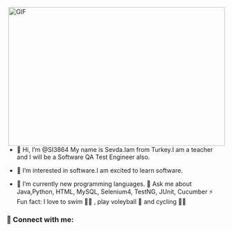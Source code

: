<img align="right" alt="GIF" src="https://github.com/abhisheknaiidu/abhisheknaiidu/blob/master/code.gif?raw=true" width="500" height="320" />

- 👋 Hi, I’m @SI3864 My name is Sevda.Iam from Turkey.I am  a teacher and I will be a Software QA Test Engineer also. 

- 👀 I’m interested in software.I am excited to learn software.
- 🌱 I’m currently  new programming languages.
💬 Ask me about Java,Python, HTML, MySQL, Selenium4, TestNG, JUnit, Cucumber
⚡ Fun fact: I love to swim 🏊‍♀ , play voleyball 🏀 and cycling 🚴‍♀️

### 📩 Connect with me:

[instagram]: https://www.instagram.com/ismetsevdaaa
[linkedin]: https://www.linkedin.com/in/https://www.linkedin.com/in/sevda-i%C5%9Fik-785290251?
[gmail]: mailto:zelihausak1@gmail.com![image](https://user-images.githubusercontent.com/113793316/205525111-30742984-653e-4f15-931c-d408d14af07f.png)

